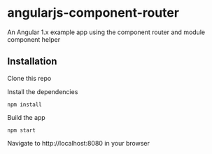 # angularjs-component-router

An Angular 1.x example app using the component router and module component helper

## Installation

  Clone this repo

  Install the dependencies

  	npm install

  Build the app

  	npm start

  Navigate to http://localhost:8080 in your browser
